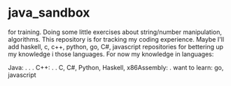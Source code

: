 # java_sandbox
for training.
Doing some little exercises about string/number manipulation, algorithms.
This repository is for tracking my coding experience.
Maybe I'll add haskell, c, c++, python, go, C#, javascript repositories for bettering up my knowledge i those languages.
For now my knowledge in languages:

Java:                   . . .
C++:                    . .
C, C#, Python,
Haskell, x86Assembly:   .
want to learn: go, javascript
